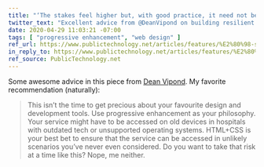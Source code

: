 ```yaml
---
title: "‘The stakes feel higher but, with good practice, it need not be scary’ – NHS design lead on responding to coronavirus"
twitter_text: "Excellent advice from @DeanVipond on building resilient services on the web:"
date: 2020-04-29 11:03:21 -07:00
tags: [ "progressive enhancement", "web design" ]
ref_url: https://www.publictechnology.net/articles/features/%E2%80%98-stakes-feel-higher-good-practice-it-need-not-be-scary%E2%80%99-%E2%80%93-nhsuk-design-lead
in_reply_to: https://www.publictechnology.net/articles/features/%E2%80%98-stakes-feel-higher-good-practice-it-need-not-be-scary%E2%80%99-%E2%80%93-nhsuk-design-lead
ref_source: PublicTechnology.net
---
```


Some awesome advice in this piece from [Dean Vipond](https://twitter.com/DeanVipond). My favorite recommendation (naturally):

> This isn’t the time to get precious about your favourite design and development tools. Use progressive enhancement as your philosophy. Your service might have to be accessed on old devices in hospitals with outdated tech or unsupported operating systems. HTML+CSS is your best bet to ensure that the service can be accessed in unlikely scenarios you’ve never even considered. Do you want to take that risk at a time like this? Nope, me neither. 